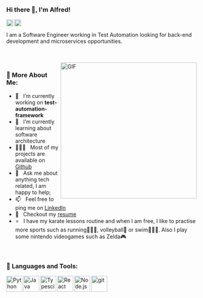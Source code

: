 ### Hi there 👋, I'm Alfred!
<a href='https://www.linkedin.com/in/alfred-inga-rios/'><img align='left' alt="linkedin" src="" height='18px'/></a>
<a href='https://www.hackerrank.com/alfred_inga_rios?hr_r=1'><img alt="hackerrank" src="" height='18px'/></a>

I am a Software Engineer working in Test Automation looking for back-end development and microservices opportunities.

<br/>
<br/>

<img align="right" alt="GIF" src="" width="360px"/>
  
### 🧐 More About Me:

- 🔭 &nbsp; I’m currently working on **test-automation-framework**
- 🌱 &nbsp; I’m currently learning about software architecture
- 👨🏻‍💻 &nbsp; Most of my projects are available on [Github](https://github.com/ainga-ri?tab=repositories)
- 💬 &nbsp; Ask me about anything tech related, I am happy to help;
- 📫 &nbsp; Feel free to ping me on [LinkedIn](https://www.linkedin.com/in/alfred-inga-rios/)
- 📝 &nbsp; Checkout my [resume](https://drive.google.com/file/d/1UsFGHltlODNObwE8jEZtKiCDx1piCh7x/view?usp=sharing)
- ⭐️ &nbsp; I have my karate lessons routine and when I am free, I like to practise more sports such as running🏃🏽‍♂️, volleyball🏐 or swim🏊🏽‍♂️. Also I play some nintendo videogames such as Zelda🎮

<br>

### 🔨 Languages and Tools:
<a href="https://www.python.org" target="_blank"><img align="left" alt="Python" height ="42px" src=""></a>
<a href="https://www.java.com" target="_blank"><img align="left" alt="Java" height ="42px" src=""></a>
<a href="https://www.typescriptlang.org/" target="_blank"><img align="left" alt="Typescirpt" height ="42px" src=""></a>
<a href="https://reactjs.org/" target="_blank"> <img align="left" alt="React" height ="42px" src=""></a>
<a href="https://nodejs.org" target="_blank"><img align="left" alt="Node.js" height ="42px" src=""></a>
<a href="https://git-scm.com/" target="_blank"> <img src="" align="left" alt="git" height='42px'/> </a>
